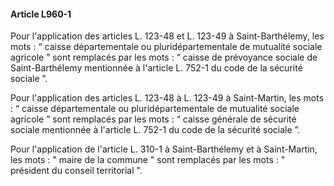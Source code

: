 #### Article L960-1

Pour l'application des articles L. 123-48 et L. 123-49 à Saint-Barthélemy, les mots : “ caisse départementale ou pluridépartementale de mutualité sociale agricole ” sont remplacés par les mots : “ caisse de prévoyance sociale de Saint-Barthélemy mentionnée à l'article L. 752-1 du code de la sécurité sociale ”.

Pour l'application des articles L. 123-48 à L. 123-49 à Saint-Martin, les mots : “ caisse départementale ou pluridépartementale de mutualité sociale agricole ” sont remplacés par les mots : “ caisse générale de sécurité sociale mentionnée à l'article L. 752-1 du code de la sécurité sociale ”.

Pour l'application de l'article L. 310-1 à Saint-Barthélemy et à Saint-Martin, les mots : " maire de la commune " sont remplacés par les mots : " président du conseil territorial ".

